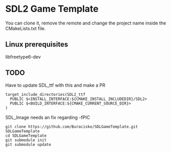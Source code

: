 # SDL2 Game Template
You can clone it, remove the remote and change the project name inside the CMakeLists.txt file.

## Linux prerequisites
libfreetype6-dev

## TODO
Have to update SDL_ttf with this and make a PR
~~~
target_include_directories(SDL2_ttf
  PUBLIC $<INSTALL_INTERFACE:${CMAKE_INSTALL_INCLUDEDIR}/SDL2>
  PUBLIC $<BUILD_INTERFACE:${CMAKE_CURRENT_SOURCE_DIR}>
)
~~~

SDL_Image needs an fix regarding -fPIC

~~~
git clone https://github.com/Buracisko/SDLGameTemplate.git SDLGameTemplate
cd SDLGameTemplate
git submodule init
git submodule update
~~~
